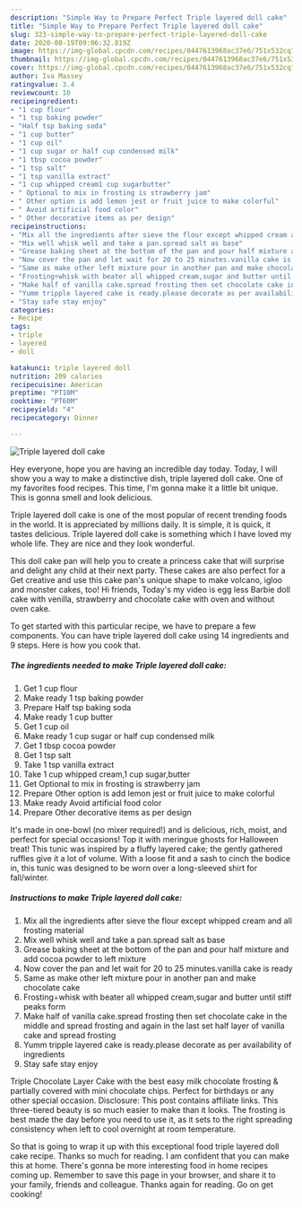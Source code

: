 ```yaml
---
description: "Simple Way to Prepare Perfect Triple layered doll cake"
title: "Simple Way to Prepare Perfect Triple layered doll cake"
slug: 323-simple-way-to-prepare-perfect-triple-layered-doll-cake
date: 2020-08-19T09:06:32.819Z
image: https://img-global.cpcdn.com/recipes/0447613968ac37e6/751x532cq70/triple-layered-doll-cake-recipe-main-photo.jpg
thumbnail: https://img-global.cpcdn.com/recipes/0447613968ac37e6/751x532cq70/triple-layered-doll-cake-recipe-main-photo.jpg
cover: https://img-global.cpcdn.com/recipes/0447613968ac37e6/751x532cq70/triple-layered-doll-cake-recipe-main-photo.jpg
author: Iva Massey
ratingvalue: 3.4
reviewcount: 10
recipeingredient:
- "1 cup flour"
- "1 tsp baking powder"
- "Half tsp baking soda"
- "1 cup butter"
- "1 cup oil"
- "1 cup sugar or half cup condensed milk"
- "1 tbsp cocoa powder"
- "1 tsp salt"
- "1 tsp vanilla extract"
- "1 cup whipped cream1 cup sugarbutter"
- " Optional to mix in frosting is strawberry jam"
- " Other option is add lemon jest or fruit juice to make colorful"
- " Avoid artificial food color"
- " Other decorative items as per design"
recipeinstructions:
- "Mix all the ingredients after sieve the flour except whipped cream and all frosting material"
- "Mix well whisk well and take a pan.spread salt as base"
- "Grease baking sheet at the bottom of the pan and pour half mixture and add cocoa powder to left mixture"
- "Now cover the pan and let wait for 20 to 25 minutes.vanilla cake is ready"
- "Same as make other left mixture pour in another pan and make chocolate cake"
- "Frosting÷whisk with beater all whipped cream,sugar and butter until stiff peaks form"
- "Make half of vanilla cake.spread frosting then set chocolate cake in the middle and spread frosting and again in the last set half layer of vanilla cake and spread frosting"
- "Yumm tripple layered cake is ready.please decorate as per availability of ingredients"
- "Stay safe stay enjoy"
categories:
- Recipe
tags:
- triple
- layered
- doll

katakunci: triple layered doll 
nutrition: 209 calories
recipecuisine: American
preptime: "PT10M"
cooktime: "PT60M"
recipeyield: "4"
recipecategory: Dinner

---
```



![Triple layered doll cake](https://img-global.cpcdn.com/recipes/0447613968ac37e6/751x532cq70/triple-layered-doll-cake-recipe-main-photo.jpg)

Hey everyone, hope you are having an incredible day today. Today, I will show you a way to make a distinctive dish, triple layered doll cake. One of my favorites food recipes. This time, I'm gonna make it a little bit unique. This is gonna smell and look delicious.

Triple layered doll cake is one of the most popular of recent trending foods in the world. It is appreciated by millions daily. It is simple, it is quick, it tastes delicious. Triple layered doll cake is something which I have loved my whole life. They are nice and they look wonderful.

This doll cake pan will help you to create a princess cake that will surprise and delight any child at their next party. These cakes are also perfect for a Get creative and use this cake pan&#39;s unique shape to make volcano, igloo and monster cakes, too! Hi friends, Today&#39;s my video is egg less Barbie doll cake with venilla, strawberry and chocolate cake with oven and without oven cake.


To get started with this particular recipe, we have to prepare a few components. You can have triple layered doll cake using 14 ingredients and 9 steps. Here is how you cook that.

<!--inarticleads1-->

##### The ingredients needed to make Triple layered doll cake:

1. Get 1 cup flour
1. Make ready 1 tsp baking powder
1. Prepare Half tsp baking soda
1. Make ready 1 cup butter
1. Get 1 cup oil
1. Make ready 1 cup sugar or half cup condensed milk
1. Get 1 tbsp cocoa powder
1. Get 1 tsp salt
1. Take 1 tsp vanilla extract
1. Take 1 cup whipped cream,1 cup sugar,butter
1. Get  Optional to mix in frosting is strawberry jam
1. Prepare  Other option is add lemon jest or fruit juice to make colorful
1. Make ready  Avoid artificial food color
1. Prepare  Other decorative items as per design


It&#39;s made in one-bowl (no mixer required!) and is delicious, rich, moist, and perfect for special occasions! Top it with meringue ghosts for Halloween treat! This tunic was inspired by a fluffy layered cake; the gently gathered ruffles give it a lot of volume. With a loose fit and a sash to cinch the bodice in, this tunic was designed to be worn over a long-sleeved shirt for fall/winter. 

<!--inarticleads2-->

##### Instructions to make Triple layered doll cake:

1. Mix all the ingredients after sieve the flour except whipped cream and all frosting material
1. Mix well whisk well and take a pan.spread salt as base
1. Grease baking sheet at the bottom of the pan and pour half mixture and add cocoa powder to left mixture
1. Now cover the pan and let wait for 20 to 25 minutes.vanilla cake is ready
1. Same as make other left mixture pour in another pan and make chocolate cake
1. Frosting÷whisk with beater all whipped cream,sugar and butter until stiff peaks form
1. Make half of vanilla cake.spread frosting then set chocolate cake in the middle and spread frosting and again in the last set half layer of vanilla cake and spread frosting
1. Yumm tripple layered cake is ready.please decorate as per availability of ingredients
1. Stay safe stay enjoy


Triple Chocolate Layer Cake with the best easy milk chocolate frosting &amp; partially covered with mini chocolate chips. Perfect for birthdays or any other special occasion. Disclosure: This post contains affiliate links. This three-tiered beauty is so much easier to make than it looks. The frosting is best made the day before you need to use it, as it sets to the right spreading consistency when left to cool overnight at room temperature. 

So that is going to wrap it up with this exceptional food triple layered doll cake recipe. Thanks so much for reading. I am confident that you can make this at home. There's gonna be more interesting food in home recipes coming up. Remember to save this page in your browser, and share it to your family, friends and colleague. Thanks again for reading. Go on get cooking!
